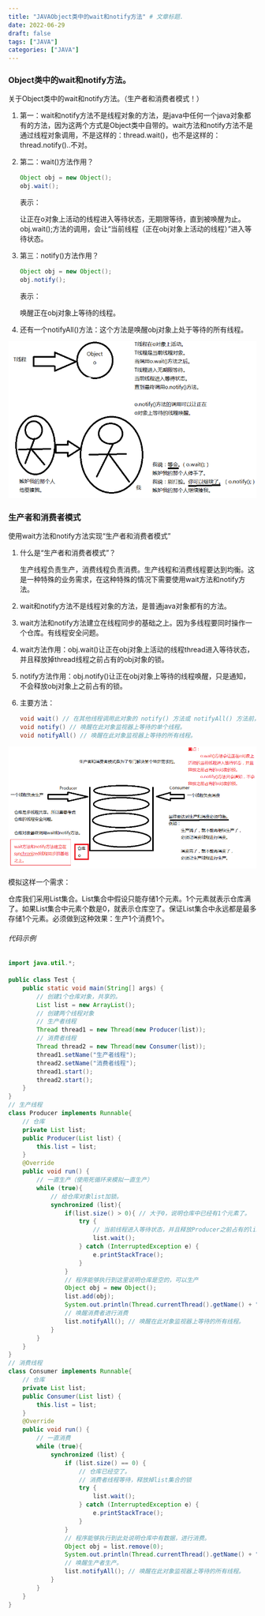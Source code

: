 ```yaml
---
title: "JAVAObject类中的wait和notify方法" # 文章标题.
date: 2022-06-29
draft: false
tags: ["JAVA"]
categories: ["JAVA"]
---
```


### Object类中的wait和notify方法。

关于Object类中的wait和notify方法。（生产者和消费者模式！）

1. 第一：wait和notify方法不是线程对象的方法，是java中任何一个java对象都有的方法，因为这两个方式是Object类中自带的。wait方法和notify方法不是通过线程对象调用，不是这样的：thread.wait()，也不是这样的：thread.notify()..不对。

2. 第二：wait()方法作用？

   ```java
   Object obj = new Object();
   obj.wait();
   ```

   表示：

   让正在o对象上活动的线程进入等待状态，无期限等待，直到被唤醒为止。obj.wait();方法的调用，会让“当前线程（正在obj对象上活动的线程）”进入等待状态。

3. 第三：notify()方法作用？

   ```java
   Object obj = new Object();
   obj.notify();
   ```

   表示：

   唤醒正在obj对象上等待的线程。

4. 还有一个notifyAll()方法：这个方法是唤醒obj对象上处于等待的所有线程。

![wait和notify方法的理解](./wait和notify方法的理解.png)

### 生产者和消费者模式

使用wait方法和notify方法实现“生产者和消费者模式”

1. 什么是“生产者和消费者模式”？

   生产线程负责生产，消费线程负责消费。生产线程和消费线程要达到均衡。这是一种特殊的业务需求，在这种特殊的情况下需要使用wait方法和notify方法。

2. wait和notify方法不是线程对象的方法，是普通java对象都有的方法。

3. wait方法和notify方法建立在线程同步的基础之上。因为多线程要同时操作一个仓库。有线程安全问题。

4. wait方法作用：obj.wait()让正在obj对象上活动的线程thread进入等待状态，并且释放掉thread线程之前占有的obj对象的锁。

5. notify方法作用：obj.notify()让正在obj对象上等待的线程唤醒，只是通知，不会释放obj对象上之前占有的锁。

6. 主要方法：

   ```java
   void wait() // 在其他线程调用此对象的 notify() 方法或 notifyAll() 方法前，导致当前线程等待。
   void notify() // 唤醒在此对象监视器上等待的单个线程。
   void notifyAll() // 唤醒在此对象监视器上等待的所有线程。
   ```

![生产者和消费者模式](./生产者和消费者模式.png)

模拟这样一个需求：

仓库我们采用List集合。List集合中假设只能存储1个元素。1个元素就表示仓库满了。如果List集合中元素个数是0，就表示仓库空了。保证List集合中永远都是最多存储1个元素。必须做到这种效果：生产1个消费1个。

###### 代码示例

```java
import java.util.*;

public class Test {
    public static void main(String[] args) {
        // 创建1个仓库对象，共享的。
        List list = new ArrayList();
        // 创建两个线程对象
        // 生产者线程
        Thread thread1 = new Thread(new Producer(list));
        // 消费者线程
        Thread thread2 = new Thread(new Consumer(list));
        thread1.setName("生产者线程");
        thread2.setName("消费者线程");
        thread1.start();
        thread2.start();
    }
}
// 生产线程
class Producer implements Runnable{
    // 仓库
    private List list;
    public Producer(List list) {
        this.list = list;
    }
    @Override
    public void run() {
        // 一直生产（使用死循环来模拟一直生产）
        while (true){
            // 给仓库对象list加锁。
            synchronized (list){
                if(list.size() > 0){ // 大于0，说明仓库中已经有1个元素了。
                    try {
                        // 当前线程进入等待状态，并且释放Producer之前占有的list集合的锁。
                        list.wait();
                    } catch (InterruptedException e) {
                        e.printStackTrace();
                    }
                }
                // 程序能够执行到这里说明仓库是空的，可以生产
                Object obj = new Object();
                list.add(obj);
                System.out.println(Thread.currentThread().getName() + "--->" + obj);
                // 唤醒消费者进行消费
                list.notifyAll(); // 唤醒在此对象监视器上等待的所有线程。
            }
        }
    }
}
// 消费线程
class Consumer implements Runnable{
    // 仓库
    private List list;
    public Consumer(List list) {
        this.list = list;
    }
    @Override
    public void run() {
        // 一直消费
        while (true){
            synchronized (list) {
                if (list.size() == 0) {
                    // 仓库已经空了。
                    // 消费者线程等待，释放掉list集合的锁
                    try {
                        list.wait();
                    } catch (InterruptedException e) {
                        e.printStackTrace();
                    }
                }
                // 程序能够执行到此处说明仓库中有数据，进行消费。
                Object obj = list.remove(0);
                System.out.println(Thread.currentThread().getName() + "------>" + obj);
                // 唤醒生产者生产。
                list.notifyAll(); // 唤醒在此对象监视器上等待的所有线程。
            }
        }
    }
}
```

